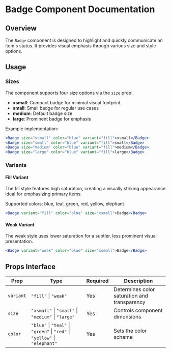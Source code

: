 # Badge Component Documentation

## Overview

The `Badge` component is designed to highlight and quickly communicate an item's status. It provides visual emphasis through various size and style options.

## Usage

### Sizes

The component supports four size options via the `size` prop:

- **xsmall**: Compact badge for minimal visual footprint
- **small**: Small badge for regular use cases
- **medium**: Default badge size
- **large**: Prominent badge for emphasis

Example implementation:
```jsx
<Badge size="xsmall" color="blue" variant="fill">xsmall</Badge>
<Badge size="small" color="blue" variant="fill">small</Badge>
<Badge size="medium" color="blue" variant="fill">medium</Badge>
<Badge size="large" color="blue" variant="fill">large</Badge>
```

### Variants

#### Fill Variant
The fill style features high saturation, creating a visually striking appearance ideal for emphasizing primary items.

Supported colors: blue, teal, green, red, yellow, elephant

```jsx
<Badge variant="fill" color="blue" size="xsmall">Badge</Badge>
```

#### Weak Variant
The weak style uses lower saturation for a subtler, less prominent visual presentation.

```jsx
<Badge variant="weak" color="blue" size="xsmall">Badge</Badge>
```

## Props Interface

| Prop | Type | Required | Description |
|------|------|----------|-------------|
| `variant` | `"fill"` \| `"weak"` | Yes | Determines color saturation and transparency |
| `size` | `"xsmall"` \| `"small"` \| `"medium"` \| `"large"` | Yes | Controls component dimensions |
| `color` | `"blue"` \| `"teal"` \| `"green"` \| `"red"` \| `"yellow"` \| `"elephant"` | Yes | Sets the color scheme |

